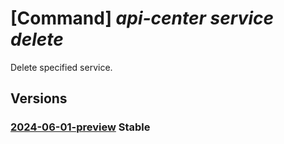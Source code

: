 # [Command] _api-center service delete_

Delete specified service.

## Versions

### [2024-06-01-preview](/Resources/mgmt-plane/L3N1YnNjcmlwdGlvbnMve30vcmVzb3VyY2Vncm91cHMve30vcHJvdmlkZXJzL21pY3Jvc29mdC5hcGljZW50ZXIvc2VydmljZXMve30=/2024-06-01-preview.xml) **Stable**

<!-- mgmt-plane /subscriptions/{}/resourcegroups/{}/providers/microsoft.apicenter/services/{} 2024-06-01-preview -->
